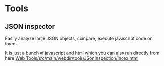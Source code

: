# Tools

## JSON inspector

Easily analyze large JSON objects, compare, execute javascript code on them.

It is just a bunch of javascript and html which you can also run directly from here [Web Tools/src/main/webdir/tools/JSonInspection/index.html](https://github.com/sergiodimarco/json-inspector/Web%20Tools/src/main/webdir/tools/JSonInspection/index.html)
